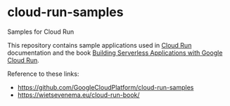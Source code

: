 # cloud-run-samples
Samples for Cloud Run

This repository contains sample applications used in [Cloud Run](https://cloud.google.com/run) documentation and the book [Building Serverless Applications with Google Cloud Run](https://learning.oreilly.com/library/view/building-serverless-applications/9781492057086/).


Reference to these links:
- https://github.com/GoogleCloudPlatform/cloud-run-samples
- https://wietsevenema.eu/cloud-run-book/
